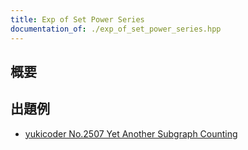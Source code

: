 ```yaml
---
title: Exp of Set Power Series
documentation_of: ./exp_of_set_power_series.hpp
---
```


## 概要

## 出題例
- [yukicoder No.2507 Yet Another Subgraph Counting](https://yukicoder.me/problems/no/2507)